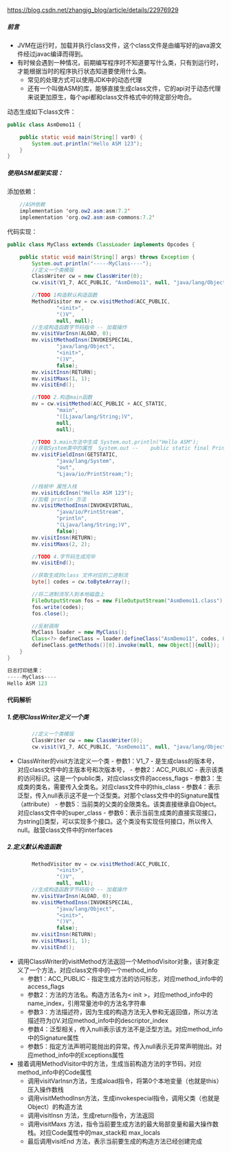 https://blog.csdn.net/zhangjg_blog/article/details/22976929

##### 前言

- JVM在运行时，加载并执行class文件，这个class文件是由编写好的java源文件经过javac编译而得到。
- 有时候会遇到一种情况，前期编写程序时不知道要写什么类，只有到运行时，才能根据当时的程序执行状态知道要使用什么类。
  - 常见的处理方式可以使用JDK中的动态代理
  - 还有一个叫做ASM的库，能够直接生成class文件，它的api对于动态代理来说更加原生，每个api都和class文件格式中的特定部分吻合。

动态生成如下class文件：

~~~java
public class AsmDemo11 {

    public static void main(String[] var0) {
        System.out.println("Hello ASM 123");
    }
}

~~~

##### 使用ASM框架实现：

添加依赖：

~~~java
    //ASM依赖
    implementation 'org.ow2.asm:asm:7.2'
    implementation 'org.ow2.asm:asm-commons:7.2'
~~~

代码实现：

~~~java
public class MyClass extends ClassLoader implements Opcodes {

    public static void main(String[] args) throws Exception {
        System.out.println("-----MyClass----");
        //定义一个类模版
        ClassWriter cw = new ClassWriter(0);
        cw.visit(V1_7, ACC_PUBLIC, "AsmDemo11", null, "java/lang/Object", null);

        //TODO 1构造默认构造函数
        MethodVisitor mv = cw.visitMethod(ACC_PUBLIC,
                "<init>",
                "()V",
                null, null);
        //生成构造函数字节码指令 -- 加载操作
        mv.visitVarInsn(ALOAD, 0);
        mv.visitMethodInsn(INVOKESPECIAL,
                "java/lang/Object",
                "<init>",
                "()V",
                false);
        mv.visitInsn(RETURN);
        mv.visitMaxs(1, 1);
        mv.visitEnd();

        //TODO 2.构造main函数
        mv = cw.visitMethod(ACC_PUBLIC + ACC_STATIC,
                "main",
                "([Ljava/lang/String;)V",
                null,
                null);

        //TODO 3.main方法中生成 System.out.println("Hello ASM");
        //获取System类中的属性  System.out --    public static final PrintStream out;
        mv.visitFieldInsn(GETSTATIC,
                "java/lang/System",
                "out",
                "Ljava/io/PrintStream;");

        //栈帧中 属性入栈
        mv.visitLdcInsn("Hello ASM 123");
        //加载 println 方法
        mv.visitMethodInsn(INVOKEVIRTUAL,
                "java/io/PrintStream",
                "println",
                "(Ljava/lang/String;)V",
                false);
        mv.visitInsn(RETURN);
        mv.visitMaxs(2, 2);

        //TODO 4.字节码生成完毕
        mv.visitEnd();

        //获取生成的class 文件对应的二进制流
        byte[] codes = cw.toByteArray();

        //将二进制流写入到本地磁盘上
        FileOutputStream fos = new FileOutputStream("AsmDemo11.class");
        fos.write(codes);
        fos.close();

        //反射调用
        MyClass loader = new MyClass();
        Class<?> defineClass = loader.defineClass("AsmDemo11", codes, 0, codes.length);
        defineClass.getMethods()[0].invoke(null, new Object[]{null});
    }
}

日志打印结果：
-----MyClass----
Hello ASM 123
~~~

#### 代码解析

##### 1.使用ClassWriter定义一个类

~~~java
        //定义一个类模版
        ClassWriter cw = new ClassWriter(0);
        cw.visit(V1_7, ACC_PUBLIC, "AsmDemo11", null, "java/lang/Object", null);
~~~

  - ClassWriter的visit方法定义一个类
    		- 参数1：V1_7 - 是生成class的版本号，对应class文件中的主版本号和次版本号，
    		- 参数2：ACC_PUBLIC - 表示该类的访问标识。这是一个public类，对应class文件的access_flags
    		- 参数3：生成类的类名，需要传入全类名。对应class文件中的this_class
    		- 参数4：表示泛型，传入null表示这不是一个泛型类。对那个class文件中的Signature属性（attribute）
    		- 参数5：当前类的父类的全限类名。该类直接继承自Object。对应class文件中的super_class
    		- 参数6：表示当前生成类的直接实现接口，为string[]类型，可以实现多个接口。这个类没有实现任何接口，所以传入null。敌营class文件中的interfaces

##### 2.定义默认构造函数

~~~java
        MethodVisitor mv = cw.visitMethod(ACC_PUBLIC,
                "<init>",
                "()V",
                null, null);
        //生成构造函数字节码指令 -- 加载操作
        mv.visitVarInsn(ALOAD, 0);
        mv.visitMethodInsn(INVOKESPECIAL,
                "java/lang/Object",
                "<init>",
                "()V",
                false);
        mv.visitInsn(RETURN);
        mv.visitMaxs(1, 1);
        mv.visitEnd();
~~~

- 调用ClassWriter的visitMethod方法返回一个MethodVisitor对象，该对象定义了一个方法，对应class文件中的一个method_info
  - 参数1：ACC_PUBLIC - 指定生成方法的访问标志，对应method_info中的access_flags
  - 参数2：方法的方法名。构造方法名为< init >，对应method_info中的name_index，引用常量池中的方法名字符串
  - 参数3：方法描述符，因为生成的构造方法无入参和无返回值，所以方法描述符为()V.对应method_info中的descriptor_index
  - 参数4：泛型相关，传入nulli表示该方法不是泛型方法。对应method_info中的Signature属性
  - 参数5：指定方法声明可能抛出的异常。传入null表示无异常声明抛出。对应method_info中的Exceptions属性
- 接着调用MethodVisitor中的方法，生成当前构造方法的字节码，对应method_info中的Code属性
  - 调用visitVarInsn方法，生成aload指令，将第0个本地变量（也就是this）压入操作数栈
  - 调用visitMethodInsn方法，生成invokespecial指令，调用父类（也就是Object）的构造方法
  - 调用visitInsn 方法，生成return指令，方法返回
  - 调用visitMaxs 方法，指令当前要生成方法的最大局部变量和最大操作数栈。对应Code属性中的max_stack和 max_locals
  - 最后调用visitEnd 方法，表示当前要生成的构造方法已经创建完成































